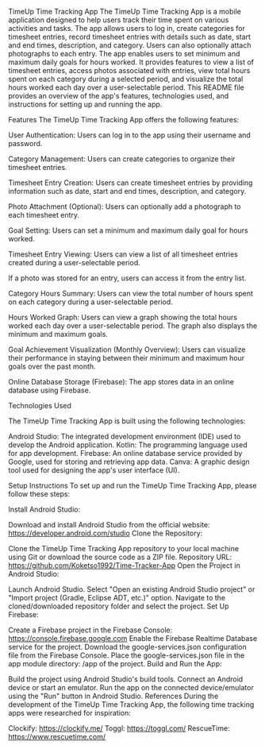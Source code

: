 TimeUp Time Tracking App
The TimeUp Time Tracking App is a mobile application designed to help users track their time spent on various activities and tasks. The app allows users to log in, create categories for timesheet entries, record timesheet entries with details such as date, start and end times, description, and category. Users can also optionally attach photographs to each entry. The app enables users to set minimum and maximum daily goals for hours worked. It provides features to view a list of timesheet entries, access photos associated with entries, view total hours spent on each category during a selected period, and visualize the total hours worked each day over a user-selectable period.
This README file provides an overview of the app's features, technologies used, and instructions for setting up and running the app.

Features
The TimeUp Time Tracking App offers the following features:

User Authentication: Users can log in to the app using their username and password.

Category Management: Users can create categories to organize their timesheet entries.

Timesheet Entry Creation: Users can create timesheet entries by providing information such as date, start and end times, description, and category.

Photo Attachment (Optional): Users can optionally add a photograph to each timesheet entry.

Goal Setting: Users can set a minimum and maximum daily goal for hours worked.

Timesheet Entry Viewing: Users can view a list of all timesheet entries created during a user-selectable period. 

If a photo was stored for an entry, users can access it from the entry list.

Category Hours Summary: Users can view the total number of hours spent on each category during a user-selectable period.

Hours Worked Graph: Users can view a graph showing the total hours worked each day over a user-selectable period. The graph also displays the minimum and maximum goals.

Goal Achievement Visualization (Monthly Overview): Users can visualize their performance in staying between their minimum and maximum hour goals over the past month.

Online Database Storage (Firebase): The app stores data in an online database using Firebase.


Technologies Used

The TimeUp Time Tracking App is built using the following technologies:

Android Studio: The integrated development environment (IDE) used to develop the Android application.
Kotlin: The programming language used for app development.
Firebase: An online database service provided by Google, used for storing and retrieving app data.
Canva: A graphic design tool used for designing the app's user interface (UI).

Setup Instructions
To set up and run the TimeUp Time Tracking App, please follow these steps:

Install Android Studio:

Download and install Android Studio from the official website: https://developer.android.com/studio
Clone the Repository:

Clone the TimeUp Time Tracking App repository to your local machine using Git or download the source code as a ZIP file.
Repository URL: https://github.com/Koketso1992/Time-Tracker-App
Open the Project in Android Studio:

Launch Android Studio.
Select "Open an existing Android Studio project" or "Import project (Gradle, Eclipse ADT, etc.)" option.
Navigate to the cloned/downloaded repository folder and select the project.
Set Up Firebase:

Create a Firebase project in the Firebase Console: https://console.firebase.google.com
Enable the Firebase Realtime Database service for the project.
Download the google-services.json configuration file from the Firebase Console.
Place the google-services.json file in the app module directory: /app of the project.
Build and Run the App:

Build the project using Android Studio's build tools.
Connect an Android device or start an emulator.
Run the app on the connected device/emulator using the "Run" button in Android Studio.
References
During the development of the TimeUp Time Tracking App, the following time tracking apps were researched for inspiration:

Clockify: https://clockify.me/
Toggl: https://toggl.com/
RescueTime: https://www.rescuetime.com/



